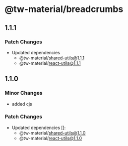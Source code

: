 # @tw-material/breadcrumbs

## 1.1.1

### Patch Changes

- Updated dependencies
  - @tw-material/shared-utils@1.1.1
  - @tw-material/react-utils@1.1.1

## 1.1.0

### Minor Changes

- added cjs

### Patch Changes

- Updated dependencies []:
  - @tw-material/shared-utils@1.1.0
  - @tw-material/react-utils@1.1.0
